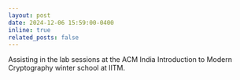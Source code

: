 ```yaml
---
layout: post
date: 2024-12-06 15:59:00-0400
inline: true
related_posts: false
---
```


Assisting in the lab sessions at the ACM India Introduction to Modern Cryptography winter school at IITM.
